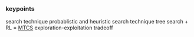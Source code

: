 ### keypoints
search technique
probablistic and heuristic search technique
tree search + RL = [MTCS](MTCS.md) 
exploration-exploitation tradeoff
